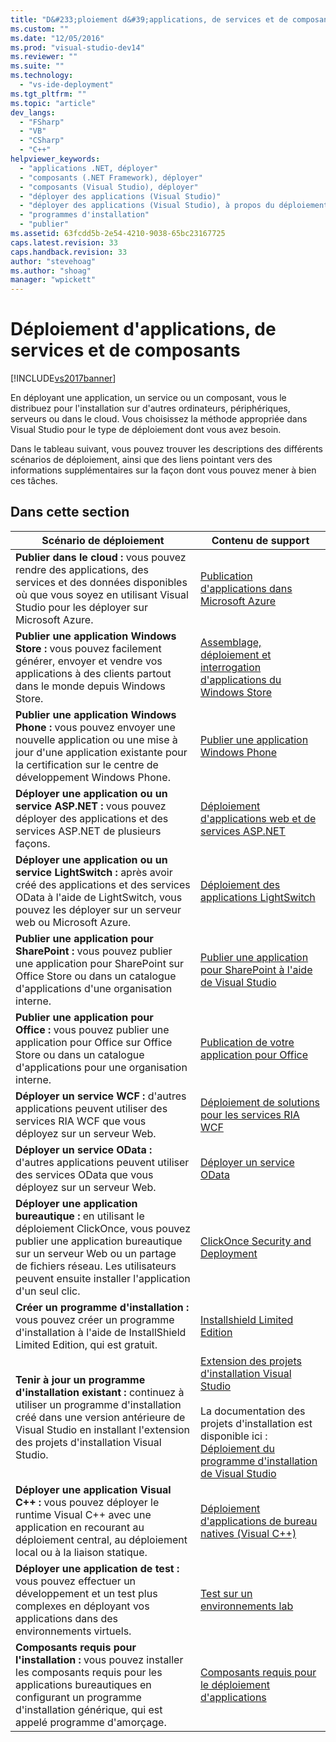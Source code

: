 ```yaml
---
title: "D&#233;ploiement d&#39;applications, de services et de composants | Microsoft Docs"
ms.custom: ""
ms.date: "12/05/2016"
ms.prod: "visual-studio-dev14"
ms.reviewer: ""
ms.suite: ""
ms.technology: 
  - "vs-ide-deployment"
ms.tgt_pltfrm: ""
ms.topic: "article"
dev_langs: 
  - "FSharp"
  - "VB"
  - "CSharp"
  - "C++"
helpviewer_keywords: 
  - "applications .NET, déployer"
  - "composants (.NET Framework), déployer"
  - "composants (Visual Studio), déployer"
  - "déployer des applications (Visual Studio)"
  - "déployer des applications (Visual Studio), à propos du déploiement des applications"
  - "programmes d'installation"
  - "publier"
ms.assetid: 63fcdd5b-2e54-4210-9038-65bc23167725
caps.latest.revision: 33
caps.handback.revision: 33
author: "stevehoag"
ms.author: "shoag"
manager: "wpickett"
---
```

# D&#233;ploiement d&#39;applications, de services et de composants
[!INCLUDE[vs2017banner](../code-quality/includes/vs2017banner.md)]

En déployant une application, un service ou un composant, vous le distribuez pour l'installation sur d'autres ordinateurs, périphériques, serveurs ou dans le cloud.  Vous choisissez la méthode appropriée dans Visual Studio pour le type de déploiement dont vous avez besoin.  
  
 Dans le tableau suivant, vous pouvez trouver les descriptions des différents scénarios de déploiement, ainsi que des liens pointant vers des informations supplémentaires sur la façon dont vous pouvez mener à bien ces tâches.  
  
## Dans cette section  
  
|Scénario de déploiement|Contenu de support|  
|-----------------------------|------------------------|  
|**Publier dans le cloud :** vous pouvez rendre des applications, des services et des données disponibles où que vous soyez en utilisant Visual Studio pour les déployer sur Microsoft Azure.|[Publication d'applications dans Microsoft Azure](http://msdn.microsoft.com/library/windowsazure/ee460772.aspx)|  
|**Publier une application Windows Store :** vous pouvez facilement générer, envoyer et vendre vos applications à des clients partout dans le monde depuis Windows Store.|[Assemblage, déploiement et interrogation d'applications du Windows Store](http://msdn.microsoft.com/library/hh446593\(v=vs.85\).aspx)|  
|**Publier une application Windows Phone :** vous pouvez envoyer une nouvelle application ou une mise à jour d'une application existante pour la certification sur le centre de développement Windows Phone.|[Publier une application Windows Phone](http://dev.windowsphone.com/publish)|  
|**Déployer une application ou un service ASP.NET :** vous pouvez déployer des applications et des services ASP.NET de plusieurs façons.|[Déploiement d'applications web et de services ASP.NET](http://www.asp.net/aspnet/overview/deployment)|  
|**Déployer une application ou un service LightSwitch :** après avoir créé des applications et des services OData à l'aide de LightSwitch, vous pouvez les déployer sur un serveur web ou Microsoft Azure.|[Déploiement des applications LightSwitch](../Topic/Deploying%20LightSwitch%20Applications.md)|  
|**Publier une application pour SharePoint :** vous pouvez publier une application pour SharePoint sur Office Store ou dans un catalogue d'applications d'une organisation interne.|[Publier une application pour SharePoint à l'aide de Visual Studio](http://msdn.microsoft.com/library/office/jj220044\(v=office.15\).aspx)|  
|**Publier une application pour Office :** vous pouvez publier une application pour Office sur Office Store ou dans un catalogue d'applications pour une organisation interne.|[Publication de votre application pour Office](http://msdn.microsoft.com/library/office/fp123515.aspx)|  
|**Déployer un service WCF :** d'autres applications peuvent utiliser des services RIA WCF que vous déployez sur un serveur Web.|[Déploiement de solutions pour les services RIA WCF](http://msdn.microsoft.com/library/ff426912\(v=vs.91\).aspx)|  
|**Déployer un service OData :** d'autres applications peuvent utiliser des services OData que vous déployez sur un serveur Web.|[Déployer un service OData](http://msdn.microsoft.com/library/hh973447.aspx)|  
|**Déployer une application bureautique :** en utilisant le déploiement ClickOnce, vous pouvez publier une application bureautique sur un serveur Web ou un partage de fichiers réseau.  Les utilisateurs peuvent ensuite installer l'application d'un seul clic.|[ClickOnce Security and Deployment](../deployment/clickonce-security-and-deployment.md)|  
|**Créer un programme d'installation :**  vous pouvez créer un programme d'installation à l'aide de InstallShield Limited Edition, qui est gratuit.|[Installshield Limited Edition](../deployment/installshield-limited-edition.md)|  
|**Tenir à jour un programme d'installation existant :** continuez à utiliser un programme d'installation créé dans une version antérieure de Visual Studio en installant l'extension des projets d'installation Visual Studio.|[Extension des projets d'installation Visual Studio](http://blogs.msdn.com/b/visualstudio/archive/2014/04/17/visual-studio-installer-projects-extension.aspx)<br /><br /> La documentation des projets d'installation est disponible ici : [Déploiement du programme d'installation de Visual Studio](http://msdn.microsoft.com/library/2kt85ked\(v=vs.100\).aspx)|  
|**Déployer une application Visual C\+\+ :** vous pouvez déployer le runtime Visual C\+\+ avec une application en recourant au déploiement central, au déploiement local ou à la liaison statique.|[Déploiement d'applications de bureau natives \(Visual C\+\+\)](http://msdn.microsoft.com/library/zebw5zk9.aspx)|  
|**Déployer une application de test :** vous pouvez effectuer un développement et un test plus complexes en déployant vos applications dans des environnements virtuels.|[Test sur un environnements lab](/devops-test-docs/test/test-on-a-lab-environment)|  
|**Composants requis pour l'installation :** vous pouvez installer les composants requis pour les applications bureautiques en configurant un programme d'installation générique, qui est appelé programme d'amorçage.|[Composants requis pour le déploiement d'applications](../deployment/application-deployment-prerequisites.md)|